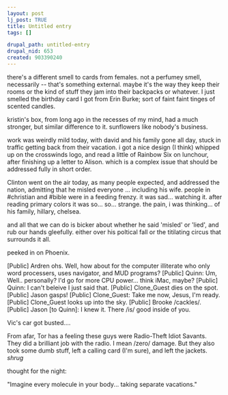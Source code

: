 ```yaml
--- 
layout: post
lj_post: TRUE
title: Untitled entry
tags: []

drupal_path: untitled-entry
drupal_nid: 653
created: 903390240
---
```

there's a different smell to cards from females. not a perfumey smell, necessarily -- that's something external. maybe it's the way they keep their rooms or the kind of stuff they jam into their backpacks or whatever. I just smelled the birthday card I got from Erin Burke; sort of faint faint tinges of scented candles.

kristin's box, from long ago in the recesses of my mind, had a much stronger, but similar difference to it. sunflowers like nobody's business.

work was weirdly mild today, with david and his family gone all day, stuck in traffic getting back from their vacation. i got a nice design (I think) whipped up on the crosswinds logo, and read a little of Rainbow Six on lunchour, after finishing up a letter to Alison. which is a complex issue that should be addressed fully in short order.

Clinton went on the air today, as many people expected, and addressed the nation, admitting that he misled everyone ... including his wife. people in #christian and #bible were in a feeding frenzy. it was sad... watching it. after reading primary colors it was so... so... strange. the pain, i was thinking... of his family, hillary, chelsea. 

and all that we can do is bicker about whether he said 'misled' or 'lied', and rub our hands gleefully. either over his poltical fall or the titilating circus that surrounds it all.

peeked in on Phoenix.

[Public] Ardren ohs.  Well, how about for the computer illiterate who only
 word processers, uses navigator, and MUD programs?
[Public] Quinn: Um, Well.. personally?  I'd go for more CPU power... think
 iMac, maybe?
[Public] Quinn: I can't beleive I just said that.
[Public] Clone_Guest dies on the spot.
[Public] Jason gasps!
[Public] Clone_Guest: Take me now, Jesus, I'm ready.
[Public] Clone_Guest looks up into the sky.
[Public] Brooke /cackles/.
[Public] Jason [to Quinn]: I knew it.  There /is/ good inside of you.

Vic's car got busted....

From afar, Tor has a feeling these guys were Radio-Theft Idiot Savants.  They
 did a brilliant job with the radio.  I mean /zero/ damage.  But they also
 took some dumb stuff, left a calling card (I'm sure), and left the jackets.
 *shrug*

thought for the night:

"Imagine every molecule in your body... taking separate vacations."
